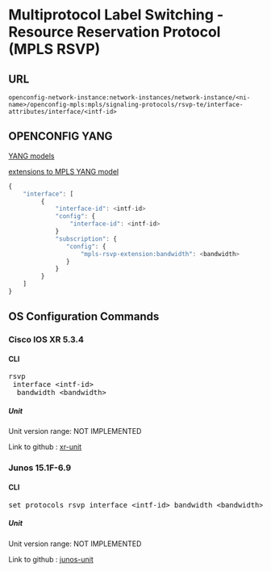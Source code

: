 # Multiprotocol Label Switching - Resource Reservation Protocol (MPLS RSVP)

## URL

```
openconfig-network-instance:network-instances/network-instance/<ni-name>/openconfig-mpls:mpls/signaling-protocols/rsvp-te/interface-attributes/interface/<intf-id>
```

## OPENCONFIG YANG

[YANG models](https://github.com/FRINXio/openconfig/tree/master/mpls/src/main/yang)

[extensions to MPLS YANG model](https://github.com/FRINXio/openconfig/tree/master/network-instance/src/main/yang)

```javascript
{
    "interface": [
         {
             "interface-id": <intf-id>
             "config": {
                 "interface-id": <intf-id>
             }
             "subscription": {
                "config": {
                    "mpls-rsvp-extension:bandwidth": <bandwidth>
                }
             }
         }
    ]
}
```

## OS Configuration Commands

### Cisco IOS XR 5.3.4

#### CLI

<pre>
rsvp
 interface &lt;intf-id&gt;
  bandwidth &lt;bandwidth&gt;
</pre>

##### Unit

Unit version range: NOT IMPLEMENTED

Link to github : [xr-unit]()

### Junos 15.1F-6.9

#### CLI

<pre>
set protocols rsvp interface &lt;intf-id&gt; bandwidth &lt;bandwidth&gt;
</pre>

##### Unit

Unit version range: NOT IMPLEMENTED

Link to github : [junos-unit]()

